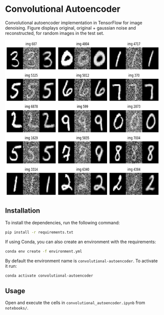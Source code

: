 # Convolutional Autoencoder
Convolutional autoencoder implementation in TensorFlow for image denoising. Figure displays original, original + gaussian noise and reconstructed, for random images in the test set.

<p align="center">
  <img width="680" height="510" src="images/convolutional_autoencoder.png">
</p>



## Installation

To install the dependencies, run the following command:

```bash
pip install -r requirements.txt
```

If using Conda, you can also create an environment with the requirements:

```bash
conda env create -f environment.yml
```

By default the environment name is `convolutional-autoencoder`. To activate it run:

```bash
conda activate convolutional-autoencoder 
```




## Usage

Open and execute the cells in `convolutional_autoencoder.ipynb` from `notebooks/`. 

